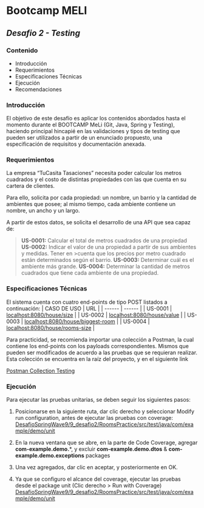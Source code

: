 # Bootcamp MELI
## _Desafio 2 - Testing_

### Contenido
* Introducción
* Requerimientos
* Especificaciones Técnicas
* Ejecución
* Recomendaciones


### Introducción
El objetivo de este desafío es aplicar los contenidos abordados hasta el momento durante el BOOTCAMP MeLi (Git, Java, Spring y Testing), haciendo principal hincapié en las validaciones y tipos de testing que pueden ser utilizados a partir de un enunciado propuesto, una especificación de requisitos y documentación anexada.


### Requerimientos
La empresa “TuCasita Tasaciones” necesita poder calcular los metros cuadrados y el costo de distintas propiedades con las que cuenta en su cartera de clientes.

Para ello, solicita por cada propiedad: un nombre, un barrio y la cantidad de ambientes que posee; al mismo tiempo, cada ambiente contiene un nombre, un ancho y un largo.

A partir de estos datos, se solicita el desarrollo de una API que sea capaz de:

> **US-0001:** Calcular el total de metros cuadrados de una propiedad
>**US-0002:** Indicar el valor de una propiedad a partir de sus ambientes y medidas. Tener en >cuenta que los precios por metro cuadrado están determinados según el barrio.
>**US-0003:** Determinar cuál es el ambiente más grande.
>**US-0004:** Determinar la cantidad de metros cuadrados que tiene cada ambiente de una propiedad.

### Especificaciones Técnicas
El sistema cuenta con cuatro end-points de tipo POST listados a continuación:
| CASO DE USO | URL |
| ------ | ------ |
| US-0001 | [localhost:8080/house/size][PlDb] |
| US-0002 | [localhost:8080/house/value][PlGh] |
| US-0003 | [localhost:8080/house/biggest-room][PlGd] |
| US-0004 | [localhost:8080/house/rooms-size][PlOd] |

Para practicidad, se recomienda importar una colección a Postman, la cual contiene los end-points con los payloads correspondientes. Mismos que pueden ser modificados de acuerdo a las pruebas que se requieran realizar. Esta colección se encuentra en la raíz del proyecto, y en el siguiente link

[Postman Collection Testing](https://www.getpostman.com/collections/48c01cd0bd2b9ce6fcb2)

### Ejecución
Para ejecutar las pruebas unitarias, se deben seguir los siguientes pasos:

1. Posicionarse en la siguiente ruta, dar clic derecho y seleccionar Modify run configuration, antes de ejecutar las pruebas con coverage:
    [DesafioSpringWave9/9_desafio2/RoomsPractice/src/test/java/com/example/demo/unit][PlDb]
2. En la nueva ventana que se abre, en la parte de Code Coverage, agregar **com-example.demo.***, y excluir **com-example.demo.dtos** & **com-example.demo.exceptions** packages
3. Una vez agregados, dar clic en aceptar, y posteriormente en OK.
4. Ya que se configuro el alcance del coverage, ejecutar las pruebas desde el package unit (Clic derecho > Run with Coverage)
    [DesafioSpringWave9/9_desafio2/RoomsPractice/src/test/java/com/example/demo/unit][PlDb]

   [dill]: <https://github.com/joemccann/dillinger>
   [git-repo-url]: <https://github.com/joemccann/dillinger.git>
   [john gruber]: <http://daringfireball.net>
   [df1]: <http://daringfireball.net/projects/markdown/>
   [markdown-it]: <https://github.com/markdown-it/markdown-it>
   [Ace Editor]: <http://ace.ajax.org>
   [node.js]: <http://nodejs.org>
   [Twitter Bootstrap]: <http://twitter.github.com/bootstrap/>
   [jQuery]: <http://jquery.com>
   [@tjholowaychuk]: <http://twitter.com/tjholowaychuk>
   [express]: <http://expressjs.com>
   [AngularJS]: <http://angularjs.org>
   [Gulp]: <http://gulpjs.com>

   [PlDb]: <https://github.com/joemccann/dillinger/tree/master/plugins/dropbox/README.md>
   [PlGh]: <https://github.com/joemccann/dillinger/tree/master/plugins/github/README.md>
   [PlGd]: <https://github.com/joemccann/dillinger/tree/master/plugins/googledrive/README.md>
   [PlOd]: <https://github.com/joemccann/dillinger/tree/master/plugins/onedrive/README.md>
   [PlMe]: <https://github.com/joemccann/dillinger/tree/master/plugins/medium/README.md>
   [PlGa]: <https://github.com/RahulHP/dillinger/blob/master/plugins/googleanalytics/README.md>
